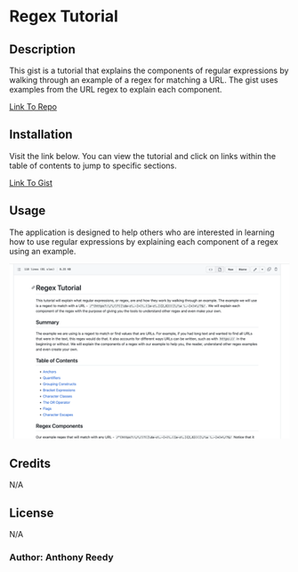 # Regex Tutorial

## Description

This gist is a tutorial that explains the components of regular expressions by walking through an example of a regex for matching a URL. The gist uses examples from the URL regex to explain each component.

[Link To Repo](https://github.com/asreedy82/regex-tutorial)

## Installation

Visit the link below. You can view the tutorial and click on links within the table of contents to jump to specific sections.

[Link To Gist](https://github.com/asreedy82/regex-tutorial/blob/main/url-regex-tutorial.md)

## Usage

The application is designed to help others who are interested in learning how to use regular expressions by explaining each component of a regex using an example.

![Screen shot of Gist](/assets/regex-gist.png)

## Credits

N/A

## License

N/A

### Author: Anthony Reedy
